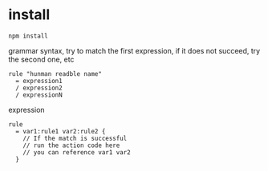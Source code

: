 
# install
```console
npm install
```


grammar syntax, try to match the first expression, if it does not succeed, try the second one, etc
```
rule "hunman readble name"
  = expression1 
  / expression2
  / expressionN
```


expression
```
rule
  = var1:rule1 var2:rule2 { 
    // If the match is successful
    // run the action code here
    // you can reference var1 var2 
  }
```
